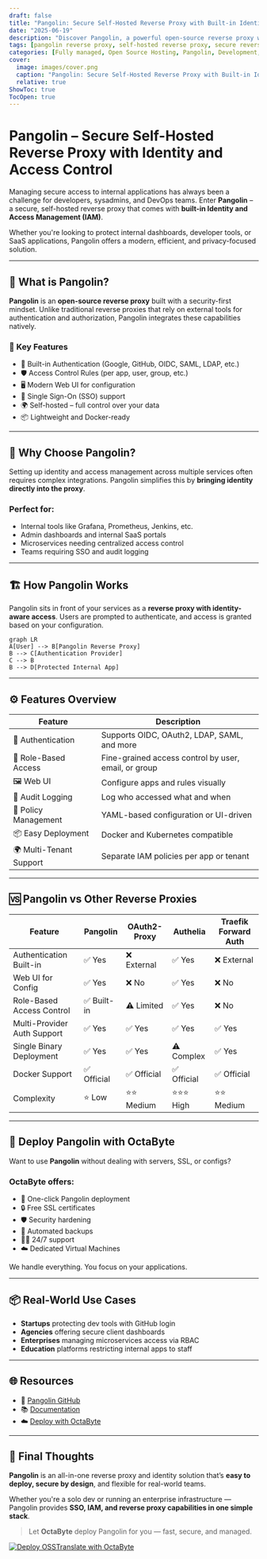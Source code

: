 ```yaml
---
draft: false
title: "Pangolin: Secure Self-Hosted Reverse Proxy with Built-in Identity and Access Control"
date: "2025-06-19"
description: "Discover Pangolin, a powerful open-source reverse proxy with integrated identity and access management (IAM). Learn how it enhances your security, simplifies authentication, and outperforms other proxy solutions."
tags: [pangolin reverse proxy, self-hosted reverse proxy, secure reverse proxy, pangolin IAM, identity access control reverse proxy, pangolin vs oauth2-proxy, pangolin vs traefik, reverse proxy with SSO, self-hosted SSO, open source IAM proxy]
categories: [Fully managed, Open Source Hosting, Pangolin, Development, Dev Tools]
cover:
  image: images/cover.png
  caption: "Pangolin: Secure Self-Hosted Reverse Proxy with Built-in Identity and Access Control"
  relative: true
ShowToc: true
TocOpen: true
---
```


# Pangolin – Secure Self-Hosted Reverse Proxy with Identity and Access Control

Managing secure access to internal applications has always been a challenge for developers, sysadmins, and DevOps teams. Enter **Pangolin** – a secure, self-hosted reverse proxy that comes with **built-in Identity and Access Management (IAM)**.

Whether you're looking to protect internal dashboards, developer tools, or SaaS applications, Pangolin offers a modern, efficient, and privacy-focused solution.

---

## 🚀 What is Pangolin?

**Pangolin** is an **open-source reverse proxy** built with a security-first mindset. Unlike traditional reverse proxies that rely on external tools for authentication and authorization, Pangolin integrates these capabilities natively.

### 🔑 Key Features

- 🔐 Built-in Authentication (Google, GitHub, OIDC, SAML, LDAP, etc.)
- 🛡️ Access Control Rules (per app, user, group, etc.)
- 🖥️ Modern Web UI for configuration
- 🧠 Single Sign-On (SSO) support
- 🌍 Self-hosted – full control over your data
- 📦 Lightweight and Docker-ready

---

## 🧩 Why Choose Pangolin?

Setting up identity and access management across multiple services often requires complex integrations. Pangolin simplifies this by **bringing identity directly into the proxy**.

### Perfect for:

- Internal tools like Grafana, Prometheus, Jenkins, etc.
- Admin dashboards and internal SaaS portals
- Microservices needing centralized access control
- Teams requiring SSO and audit logging

---

## 🏗️ How Pangolin Works

Pangolin sits in front of your services as a **reverse proxy with identity-aware access**. Users are prompted to authenticate, and access is granted based on your configuration.


```mermaid
graph LR
A[User] --> B[Pangolin Reverse Proxy]
B --> C[Authentication Provider]
C --> B
B --> D[Protected Internal App]
```


---

## ⚙️ Features Overview

| Feature                      | Description                                                                |
|-----------------------------|----------------------------------------------------------------------------|
| 🔐 Authentication           | Supports OIDC, OAuth2, LDAP, SAML, and more                                |
| 👥 Role-Based Access        | Fine-grained access control by user, email, or group                        |
| 🖼️ Web UI                   | Configure apps and rules visually                                           |
| 📜 Audit Logging            | Log who accessed what and when                                             |
| 🧾 Policy Management        | YAML-based configuration or UI-driven                                      |
| 📦 Easy Deployment          | Docker and Kubernetes compatible                                           |
| 🌍 Multi-Tenant Support     | Separate IAM policies per app or tenant                                    |

---

## 🆚 Pangolin vs Other Reverse Proxies

| Feature                         | **Pangolin**  | **OAuth2-Proxy** | **Authelia**     | **Traefik Forward Auth** |
|----------------------------------|---------------|------------------|------------------|---------------------------|
| Authentication Built-in         | ✅ Yes        | ❌ External       | ✅ Yes           | ❌ External               |
| Web UI for Config               | ✅ Yes        | ❌ No            | ✅ Yes           | ❌ No                     |
| Role-Based Access Control       | ✅ Built-in   | ⚠️ Limited       | ✅ Yes           | ❌ No                     |
| Multi-Provider Auth Support     | ✅ Yes        | ✅ Yes           | ✅ Yes           | ✅ Yes                    |
| Single Binary Deployment        | ✅ Yes        | ✅ Yes           | ⚠️ Complex       | ✅ Yes                    |
| Docker Support                  | ✅ Official   | ✅ Official      | ✅ Official       | ✅ Official               |
| Complexity                      | ⭐ Low        | ⭐⭐ Medium        | ⭐⭐⭐ High         | ⭐⭐ Medium                |

---

## 🔧 Deploy Pangolin with OctaByte

Want to use **Pangolin** without dealing with servers, SSL, or configs?

### OctaByte offers:

- 🚀 One-click Pangolin deployment
- 🔒 Free SSL certificates
- 🛡️ Security hardening
- 💾 Automated backups
- 🧑‍💼 24/7 support
- ☁️ Dedicated Virtual Machines

We handle everything. You focus on your applications.

---

## 📦 Real-World Use Cases

- **Startups** protecting dev tools with GitHub login
- **Agencies** offering secure client dashboards
- **Enterprises** managing microservices access via RBAC
- **Education** platforms restricting internal apps to staff

---

## 🌐 Resources

- 🔗 [Pangolin GitHub](https://github.com/pangolinproxy/pangolin)
- 📚 [Documentation](https://docs.pangolinproxy.com/)
- ☁️ [Deploy with OctaByte](https://octabyte.io)

---

## 📣 Final Thoughts

**Pangolin** is an all-in-one reverse proxy and identity solution that’s **easy to deploy, secure by design**, and flexible for real-world teams.

Whether you're a solo dev or running an enterprise infrastructure — Pangolin provides **SSO, IAM, and reverse proxy capabilities in one simple stack**.

> Let **OctaByte** deploy Pangolin for you — fast, secure, and managed.


[![Deploy OSSTranslate with OctaByte](/images/deploy-on-octabyte.png)](https://octabyte.io/fully-managed-open-source-services/development/identity-and-access-management/pangolin)